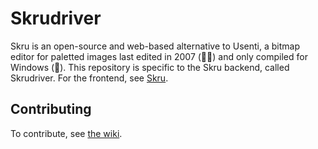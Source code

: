 # Skrudriver
Skru is an open-source and web-based alternative to Usenti, a bitmap editor for paletted images last edited in 2007 (👴🏻) and only compiled for Windows (🤮). This repository is specific to the Skru backend, called Skrudriver. For the frontend, see [Skru](https://github.com/skrusenti/skru).
## Contributing
To contribute, see [the wiki](https://github.com/skrusenti/skrudriver/wiki).

